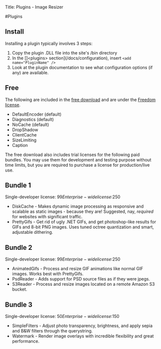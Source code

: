 Title: Plugins - Image Resizer

#Plugins

## Install

Installing a plugin typically involves 3 steps:

1) Copy the plugin .DLL file into the site's /bin directory
2) In the []&lt;plugins&gt; section](/docs/configuration), insert `<add name="PluginName" />`
3) Look at the plugin documentation to see what configuration options (if any) are available.

## Free

The following are included in the [free download](/download) and are under the [Freedom license](/licenses/freedom).

* DefaultEncoder (default)
* Diagnostics (default)
* NoCache (default)
* DropShadow 
* ClientCache
* SizeLimiting
* Caption

The free download also includes trial licenses for the following paid bundles. You may use them for development and testing purpose without time limits, but you 
are required to purchase a license for production/live use. 

## Bundle 1

Single-developer license: $99
Enterprise-wide license:$250

* DiskCache - Makes dynamic image processing as responsive and scalable as static images - because they are! Suggested, nay, *required* for websites with significant traffic.
* PrettyGifs - Get rid of ugly .NET GIFs, and get photoshop-like results for GIFs and 8-bit PNG images. Uses tuned octree quantization and smart, adjustable dithering.

## Bundle 2

Single-developer license: $99
Enterprise-wide license:$250

* AnimatedGifs - Process and resize GIF animations like normal GIF images. Works best with PrettyGifs.
* PsdReader - Adds support for PSD source files as if they were jpegs.
* S3Reader - Process and resize images located on a remote Amazon S3 bucket. 

## Bundle 3

Single-developer license: $50
Enterprise-wide license:$150

* SimpleFilters - Adjust photo transparency, brightness, and apply sepia and B&W filters through the querystring.
* Watermark - Render image overlays with incredible flexibility and great performance.
